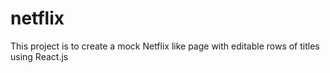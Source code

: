 # netflix
This project is to create a mock Netflix like page with editable rows of titles using React.js

